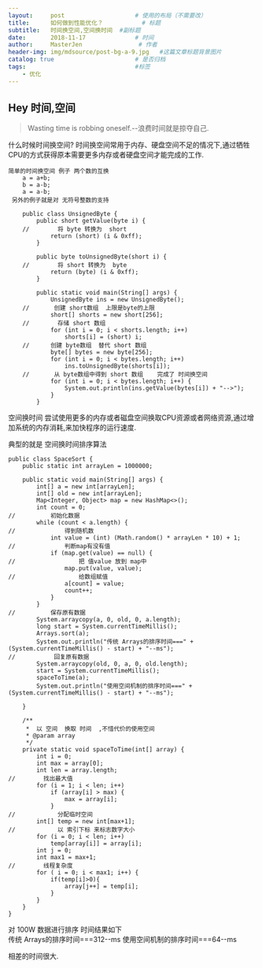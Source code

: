 ```yaml
---
layout:     post                    # 使用的布局（不需要改）
title:      如何做到性能优化？           # 标题 
subtitle:   时间换空间,空间换时间  #副标题
date:       2018-11-17              # 时间
author:     MasterJen                # 作者
header-img: img/mdsource/post-bg-a-9.jpg   #这篇文章标题背景图片
catalog: true                       # 是否归档
tags:                               #标签
    - 优化
---
```


## Hey 时间,空间

>Wasting time is robbing oneself.--浪费时间就是掠夺自己.

什么时候时间换空间? 时间换空间常用于内存、硬盘空间不足的情况下,通过牺牲CPU的方式获得原本需要更多内存或者硬盘空间才能完成的工作.

    简单的时间换空间 例子 两个数的互换  
        a = a+b;
        b = a-b;
        a = a-b;
     另外的例子就是对 无符号整数的支持
     
        public class UnsignedByte {
            public short getValue(byte i) {
        //        将 byte 转换为  short
                return (short) (i & 0xff);
            }
        
            public byte toUnsignedByte(short i) {
        //        将 short 转换为  byte
                return (byte) (i & 0xff);
            }
        
            public static void main(String[] args) {
                UnsignedByte ins = new UnsignedByte();
        //       创建 short数组  上限是byte的上限
                short[] shorts = new short[256];
        //        存储 short 数组
                for (int i = 0; i < shorts.length; i++)
                    shorts[i] = (short) i;
        //      创建 byte数组  替代 short 数组
                byte[] bytes = new byte[256];
                for (int i = 0; i < bytes.length; i++)
                    ins.toUnsignedByte(shorts[i]);
        //       从 byte数组中得到 short 数组    完成了 时间换空间  
                for (int i = 0; i < bytes.length; i++) {
                    System.out.println(ins.getValue(bytes[i]) + "-->");
                }       
            } 

空间换时间 尝试使用更多的内存或者磁盘空间换取CPU资源或者网络资源,通过增加系统的内存消耗,来加快程序的运行速度.

典型的就是 空间换时间排序算法

    public class SpaceSort {
        public static int arrayLen = 1000000;
    
        public static void main(String[] args) {
            int[] a = new int[arrayLen];
            int[] old = new int[arrayLen];
            Map<Integer, Object> map = new HashMap<>();
            int count = 0;
    //          初始化数据
            while (count < a.length) {
    //              得到随机数
                int value = (int) (Math.random() * arrayLen * 10) + 1;
    //              判断map有没有值
                if (map.get(value) == null) {
    //                  把 值value 放到 map中
                    map.put(value, value);
    //                  给数组赋值
                    a[count] = value;
                    count++;
                }
            }
    //          保存原有数据
            System.arraycopy(a, 0, old, 0, a.length);
            long start = System.currentTimeMillis();
            Arrays.sort(a);
            System.out.println("传统 Arrays的排序时间===" + (System.currentTimeMillis() - start) + "--ms");
    //           回复原有数据
            System.arraycopy(old, 0, a, 0, old.length);
            start = System.currentTimeMillis();
            spaceToTime(a);
            System.out.println("使用空间机制的排序时间===" + (System.currentTimeMillis() - start) + "--ms");
    
        }
    
        /**
         *  以 空间  换取 时间  ,不惜代价的使用空间
         * @param array
         */
        private static void spaceToTime(int[] array) {
            int i = 0;
            int max = array[0];
            int len = array.length;
    //        找出最大值
            for (i = 1; i < len; i++)
                if (array[i] > max) {
                    max = array[i];
                }
    //            分配临时空间
            int[] temp = new int[max+1];
    //            以 索引下标 来标志数字大小
            for (i = 0; i < len; i++)
                temp[array[i]] = array[i];
            int j = 0;
            int max1 = max+1;
    //        线程复杂度
            for ( i = 0; i < max1; i++) {
                if(temp[i]>0){
                    array[j++] = temp[i];
                }
            }
        }
    }

对 100W 数据进行排序  时间结果如下
​    
        传统 Arrays的排序时间===312--ms
        使用空间机制的排序时间===64--ms

相差的时间很大.        
​            